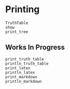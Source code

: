 
# Printing

```@docs
TruthTable
show
print_tree
```

## Works In Progress

```@docs
print_truth_table
println_truth_table
print_latex
println_latex
print_markdown
println_markdown
```
